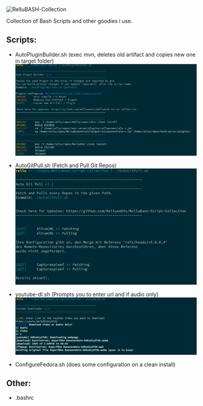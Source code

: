 ![RelluBASH-Collection](https://img.relluem94.de/logos/main/rellubash_collection.png)

Collection of Bash Scripts and other goodies i use.

## Scripts:

- AutoPluginBuilder.sh (exec mvn, deletes old artifact and copies new one in target folder)
  ![AutoPluginBuilder.sh](./img/AutoPluginBuilder.sh.png)
  
- AutoGitPull.sh (Fetch and Pull Git Repos)
  ![AutoGitPull.sh](./img/AutoGitPull.png)

- youtube-dl.sh (Prompts you to enter url and if audio only)
  ![youtube-dl.sh](./img/youtube-dl.sh.png)
  
- ConfigureFedora.sh (does some configuration on a clean install)



## Other:

- .bashrc